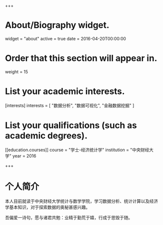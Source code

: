 +++
# About/Biography widget.
widget = "about"
active = true
date = 2016-04-20T00:00:00

# Order that this section will appear in.
weight = 15

# List your academic interests.
[interests]
  interests = [
    "数据分析",
    "数据可视化",
    "金融数据挖掘"
  ]

# List your qualifications (such as academic degrees).
[[education.courses]]
  course = "学士-经济统计学"
  institution = "中央财经大学"
  year = 2016
 
+++

# 个人简介

本人目前就读于中央财经大学统计与数学学院，学习数据分析、统计计算以及经济学基本知识，对于探索数据的奥秘甚感兴趣。

吾偏爱一诗句，愿与诸君共勉：业精于勤荒于嬉，行成于思毁于随。
